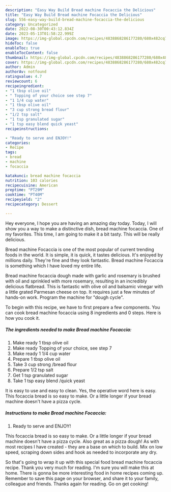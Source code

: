 ```yaml
---
description: "Easy Way Build Bread machine Focaccia the Delicious"
title: "Easy Way Build Bread machine Focaccia the Delicious"
slug: 556-easy-way-build-bread-machine-focaccia-the-delicious
category: Uncategorized
date: 2022-08-30T00:43:12.834Z
date: 2023-05-13T01:58:22.999Z
image: https://img-global.cpcdn.com/recipes/4838868286177280/680x482cq70/bread-machine-focaccia-recipe-main-photo.jpg
hideToc: false
enableToc: true
enableTocContent: false
thumbnail: https://img-global.cpcdn.com/recipes/4838868286177280/680x482cq70/bread-machine-focaccia-recipe-main-photo.jpg
cover: https://img-global.cpcdn.com/recipes/4838868286177280/680x482cq70/bread-machine-focaccia-recipe-main-photo.jpg
author: Admin
authorAv: notfound
ratingvalue: 4.7
reviewcount: 6
recipeingredient:
- "1 tbsp olive oil"
- " Topping of your choice see step 7"
- "1 1/4 cup water"
- "1 tbsp olive oil"
- "3 cup strong bread flour"
- "1/2 tsp salt"
- "1 tsp granulated sugar"
- "1 tsp easy blend quick yeast"
recipeinstructions:

- "Ready to serve and ENJOY!"
categories:
- Recipe
tags:
- bread
- machine
- focaccia

katakunci: bread machine focaccia 
nutrition: 103 calories
recipecuisine: American
preptime: "PT29M"
cooktime: "PT40M"
recipeyield: "2"
recipecategory: Dessert

---
```



Hey everyone, I hope you are having an amazing day today. Today, I will show you a way to make a distinctive dish, bread machine focaccia. One of my favorites. This time, I am going to make it a bit tasty. This will be really delicious.

Bread machine Focaccia is one of the most popular of current trending foods in the world. It is simple, it is quick, it tastes delicious. It's enjoyed by millions daily. They're fine and they look fantastic. Bread machine Focaccia is something which I have loved my entire life.

Bread machine focaccia dough made with garlic and rosemary is brushed with oil and sprinkled with more rosemary, resulting in an incredibly delicious flatbread. This is fantastic with olive oil and balsamic vinegar with a little grated Parmesan cheese on top. It requires just a few minutes of hands-on work. Program the machine for &#34;dough cycle&#34;.


To begin with this recipe, we have to first prepare a few components. You can cook bread machine focaccia using 8 ingredients and 0 steps. Here is how you cook it.

<!--inarticleads1-->

##### The ingredients needed to make Bread machine Focaccia:

1. Make ready 1 tbsp olive oil
1. Make ready  Topping of your choice, see step 7
1. Make ready 1 1/4 cup water
1. Prepare 1 tbsp olive oil
1. Take 3 cup strong /bread flour
1. Prepare 1/2 tsp salt
1. Get 1 tsp granulated sugar
1. Take 1 tsp easy blend /quick yeast


It is easy to use and easy to clean. Yes, the operative word here is easy. This focaccia bread is so easy to make. Or a little longer if your bread machine doesn&#39;t have a pizza cycle. 

<!--inarticleads2-->

##### Instructions to make Bread machine Focaccia:


1. Ready to serve and ENJOY!

This focaccia bread is so easy to make. Or a little longer if your bread machine doesn&#39;t have a pizza cycle. Also great as a pizza dough! As with most recipes I have created - they are a base on which to build. Mix on low speed, scraping down sides and hook as needed to incorporate any dry. 

So that's going to wrap it up with this special food bread machine focaccia recipe. Thank you very much for reading. I'm sure you will make this at home. There is gonna be more interesting food in home recipes coming up. Remember to save this page on your browser, and share it to your family, colleague and friends. Thanks again for reading. Go on get cooking!
